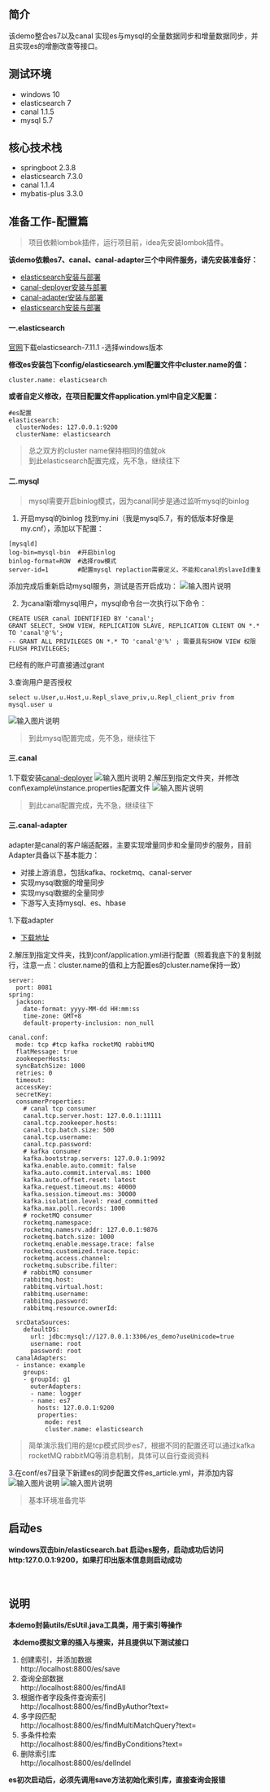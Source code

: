 ## 简介
该demo整合es7以及canal 实现es与mysql的全量数据同步和增量数据同步，并且实现es的增删改查等接口。

## 测试环境
* windows 10
* elasticsearch 7
* canal 1.1.5
* mysql 5.7
## 核心技术栈
* springboot 2.3.8
* elasticsearch 7.3.0
* canal 1.1.4
* mybatis-plus 3.3.0

## 准备工作-配置篇

> 项目依赖lombok插件，运行项目前，idea先安装lombok插件。

 **该demo依赖es7、canal、canal-adapter三个中间件服务，请先安装准备好：**

- [elasticsearch安装与部署](https://blog.csdn.net/jixieguang/article/details/110621561)
- [canal-deployer安装与部署](https://blog.csdn.net/jixieguang/article/details/110621561)
- [canal-adapter安装与部署](https://blog.csdn.net/jixieguang/article/details/110621561)
- [elasticsearch安装与部署](https://blog.csdn.net/jixieguang/article/details/110621561)


#### 一.elasticsearch
[官网](https://www.elastic.co/cn/downloads/elasticsearch)下载elasticsearch-7.11.1 -选择windows版本

**修改es安装包下config/elasticsearch.yml配置文件中cluster.name的值：**
```properties
cluster.name: elasticsearch
```

**或者自定义修改，在项目配置文件application.yml中自定义配置：**

```properties
#es配置
elasticsearch:
  clusterNodes: 127.0.0.1:9200
  clusterName: elasticsearch
```
> 总之双方的cluster name保持相同的值就ok  
> 到此elasticsearch配置完成，先不急，继续往下

#### 二.mysql

> mysql需要开启binlog模式，因为canal同步是通过监听mysql的binlog

1. 开启mysql的binlog
找到my.ini（我是mysql5.7，有的低版本好像是my.cnf），添加以下配置：

```
[mysqld]
log-bin=mysql-bin  #开启binlog
binlog-format=ROW  #选择row模式
server-id=1        #配置mysql replaction需要定义，不能和canal的slaveId重复
```
添加完成后重新启动mysql服务，测试是否开启成功：
![输入图片说明](https://images.gitee.com/uploads/images/2021/0331/153739_8f7d8482_4951941.png "1617176241(1).png")

2. 为canal新增mysql用户，mysql命令台一次执行以下命令：

```
CREATE USER canal IDENTIFIED BY 'canal';  
GRANT SELECT, SHOW VIEW, REPLICATION SLAVE, REPLICATION CLIENT ON *.* TO 'canal'@'%';
-- GRANT ALL PRIVILEGES ON *.* TO 'canal'@'%' ; 需要具有SHOW VIEW 权限
FLUSH PRIVILEGES;
```
已经有的账户可直接通过grant

3.查询用户是否授权

`select u.User,u.Host,u.Repl_slave_priv,u.Repl_client_priv from mysql.user u`

![输入图片说明](https://images.gitee.com/uploads/images/2021/0331/155234_25fbb76a_4951941.png "1617177136(1).png")

> 到此mysql配置完成，先不急，继续往下

#### 三.canal

1.下载安装[canal-deployer](https://github.com/alibaba/canal/releases/tag/canal-1.1.5-alpha-2)
![输入图片说明](https://images.gitee.com/uploads/images/2021/0331/152154_67e1204b_4951941.png "1617175292(1).png")
2.解压到指定文件夹，并修改conf\example\instance.properties配置文件
![输入图片说明](https://images.gitee.com/uploads/images/2021/0331/154421_d211bd99_4951941.png "1617176638(1).png")
> 到此canal配置完成，先不急，继续往下

#### 三.canal-adapter 
adapter是canal的客户端适配器，主要实现增量同步和全量同步的服务，目前Adapter具备以下基本能力：

- 对接上游消息，包括kafka、rocketmq、canal-server
- 实现mysql数据的增量同步
- 实现mysql数据的全量同步
- 下游写入支持mysql、es、hbase

1.下载adapter
- [下载地址](https://github.com/alibaba/canal/releases/tag/canal-1.1.5-alpha-2)

2.解压到指定文件夹，找到conf/application.yml进行配置（照着我底下的复制就行，注意一点：cluster.name的值和上方配置es的cluster.name保持一致）

```
server:
  port: 8081
spring:
  jackson:
    date-format: yyyy-MM-dd HH:mm:ss
    time-zone: GMT+8
    default-property-inclusion: non_null

canal.conf:
  mode: tcp #tcp kafka rocketMQ rabbitMQ
  flatMessage: true
  zookeeperHosts:
  syncBatchSize: 1000
  retries: 0
  timeout:
  accessKey:
  secretKey:
  consumerProperties:
    # canal tcp consumer
    canal.tcp.server.host: 127.0.0.1:11111
    canal.tcp.zookeeper.hosts:
    canal.tcp.batch.size: 500
    canal.tcp.username:
    canal.tcp.password:
    # kafka consumer
    kafka.bootstrap.servers: 127.0.0.1:9092
    kafka.enable.auto.commit: false
    kafka.auto.commit.interval.ms: 1000
    kafka.auto.offset.reset: latest
    kafka.request.timeout.ms: 40000
    kafka.session.timeout.ms: 30000
    kafka.isolation.level: read_committed
    kafka.max.poll.records: 1000
    # rocketMQ consumer
    rocketmq.namespace:
    rocketmq.namesrv.addr: 127.0.0.1:9876
    rocketmq.batch.size: 1000
    rocketmq.enable.message.trace: false
    rocketmq.customized.trace.topic:
    rocketmq.access.channel:
    rocketmq.subscribe.filter:
    # rabbitMQ consumer
    rabbitmq.host:
    rabbitmq.virtual.host:
    rabbitmq.username:
    rabbitmq.password:
    rabbitmq.resource.ownerId:

  srcDataSources:
    defaultDS:
      url: jdbc:mysql://127.0.0.1:3306/es_demo?useUnicode=true
      username: root
      password: root
  canalAdapters:
  - instance: example
    groups:
    - groupId: g1
      outerAdapters:
      - name: logger
      - name: es7
        hosts: 127.0.0.1:9200
        properties:
          mode: rest
          cluster.name: elasticsearch
```

> 简单演示我们用的是tcp模式同步es7，根据不同的配置还可以通过kafka rocketMQ rabbitMQ等消息机制，具体可以自行查阅资料

3.在conf/es7目录下新建es的同步配置文件es_article.yml，并添加内容
![输入图片说明](https://images.gitee.com/uploads/images/2021/0331/165355_677d3cd8_4951941.png "1617180646(1).png")
![输入图片说明](https://images.gitee.com/uploads/images/2021/0331/165420_74921527_4951941.png "1617180694(1).png")

> 基本环境准备完毕

## 启动es
**windows双击bin/elasticsearch.bat 启动es服务，启动成功后访问http:127.0.0.1:9200，如果打印出版本信息则启动成功**

&nbsp;
## 说明
**本demo封装utils/EsUtil.java工具类，用于索引等操作**


&nbsp;
**本demo摸拟文章的插入与搜索，并且提供以下测试接口**

1. 创建索引，并添加数据  
http://localhost:8800/es/save 
2. 查询全部数据  
http://localhost:8800/es/findAll    
3. 根据作者字段条件查询索引  
http://localhost:8800/es/findByAuthor?text=
4. 多字段匹配  
http://localhost:8800/es/findMultiMatchQuery?text=  
5. 多条件检索   
http://localhost:8800/es/findByConditions?text=
6. 删除索引库  
http://localhost:8800/es/delIndel

**es初次启动后，必须先调用save方法初始化索引库，直接查询会报错**
